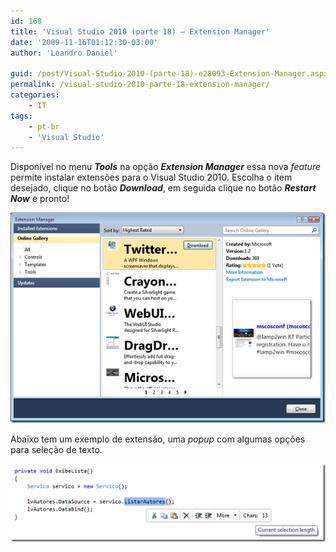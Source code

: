 ```yaml
---
id: 168
title: 'Visual Studio 2010 (parte 18) – Extension Manager'
date: '2009-11-16T01:12:30-03:00'
author: 'Leandro Daniel'

guid: /post/Visual-Studio-2010-(parte-18)-e28093-Extension-Manager.aspx
permalink: /visual-studio-2010-parte-18-extension-manager/
categories:
    - IT
tags:
    - pt-br
    - 'Visual Studio'
---
```


Disponível no menu ***Tools*** na opção ***Extension Manager*** essa nova *feature* permite instalar extensões para o Visual Studio 2010. Escolha o item desejado, clique no botão ***Download***, em seguida clique no botão ***Restart Now*** e pronto!

![VS2010ExtensionManager](/assets/pics/WindowsLiveWriter/VisualStudio2010parte18ExtensionManager/5C37F29A/VS2010ExtensionManager.gif "VS2010ExtensionManager")

Abaixo tem um exemplo de extensão, uma *popup* com algumas opções para seleção de texto.

![VS2010ExtensionPopUp](/assets/pics/WindowsLiveWriter/VisualStudio2010parte18ExtensionManager/3A6C1A09/VS2010ExtensionPopUp.gif "VS2010ExtensionPopUp")
